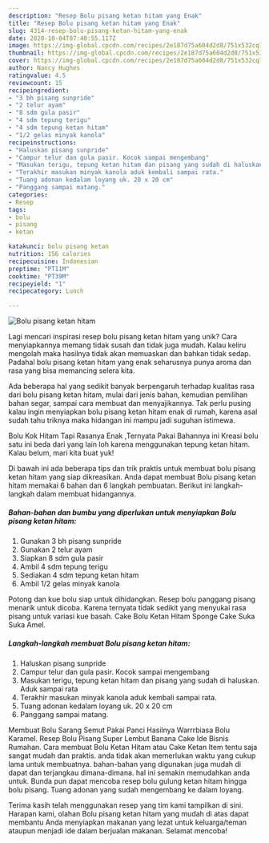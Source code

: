 ```yaml
---
description: "Resep Bolu pisang ketan hitam yang Enak"
title: "Resep Bolu pisang ketan hitam yang Enak"
slug: 4314-resep-bolu-pisang-ketan-hitam-yang-enak
date: 2020-10-04T07:40:55.117Z
image: https://img-global.cpcdn.com/recipes/2e187d75a604d2d8/751x532cq70/bolu-pisang-ketan-hitam-foto-resep-utama.jpg
thumbnail: https://img-global.cpcdn.com/recipes/2e187d75a604d2d8/751x532cq70/bolu-pisang-ketan-hitam-foto-resep-utama.jpg
cover: https://img-global.cpcdn.com/recipes/2e187d75a604d2d8/751x532cq70/bolu-pisang-ketan-hitam-foto-resep-utama.jpg
author: Nancy Hughes
ratingvalue: 4.5
reviewcount: 15
recipeingredient:
- "3 bh pisang sunpride"
- "2 telur ayam"
- "8 sdm gula pasir"
- "4 sdm tepung terigu"
- "4 sdm tepung ketan hitam"
- "1/2 gelas minyak kanola"
recipeinstructions:
- "Haluskan pisang sunpride"
- "Campur telur dan gula pasir. Kocok sampai mengembang"
- "Masukan terigu, tepung ketan hitam dan pisang yang sudah di haluskan. Aduk sampai rata"
- "Terakhir masukan minyak kanola aduk kembali sampai rata."
- "Tuang adonan kedalam loyang uk. 20 x 20 cm"
- "Panggang sampai matang."
categories:
- Resep
tags:
- bolu
- pisang
- ketan

katakunci: bolu pisang ketan 
nutrition: 156 calories
recipecuisine: Indonesian
preptime: "PT11M"
cooktime: "PT39M"
recipeyield: "1"
recipecategory: Lunch

---
```



![Bolu pisang ketan hitam](https://img-global.cpcdn.com/recipes/2e187d75a604d2d8/751x532cq70/bolu-pisang-ketan-hitam-foto-resep-utama.jpg)

Lagi mencari inspirasi resep bolu pisang ketan hitam yang unik? Cara menyiapkannya memang tidak susah dan tidak juga mudah. Kalau keliru mengolah maka hasilnya tidak akan memuaskan dan bahkan tidak sedap. Padahal bolu pisang ketan hitam yang enak seharusnya punya aroma dan rasa yang bisa memancing selera kita.

Ada beberapa hal yang sedikit banyak berpengaruh terhadap kualitas rasa dari bolu pisang ketan hitam, mulai dari jenis bahan, kemudian pemilihan bahan segar, sampai cara membuat dan menyajikannya. Tak perlu pusing kalau ingin menyiapkan bolu pisang ketan hitam enak di rumah, karena asal sudah tahu triknya maka hidangan ini mampu jadi suguhan istimewa.

Bolu Kok Hitam Tapi Rasanya Enak ,Ternyata Pakai Bahannya ini Kreasi bolu satu ini beda dari yang lain loh karena menggunakan tepung ketan hitam. Kalau belum, mari kita buat yuk!


Di bawah ini ada beberapa tips dan trik praktis untuk membuat bolu pisang ketan hitam yang siap dikreasikan. Anda dapat membuat Bolu pisang ketan hitam memakai 6 bahan dan 6 langkah pembuatan. Berikut ini langkah-langkah dalam membuat hidangannya.

<!--inarticleads1-->

##### Bahan-bahan dan bumbu yang diperlukan untuk menyiapkan Bolu pisang ketan hitam:

1. Gunakan 3 bh pisang sunpride
1. Gunakan 2 telur ayam
1. Siapkan 8 sdm gula pasir
1. Ambil 4 sdm tepung terigu
1. Sediakan 4 sdm tepung ketan hitam
1. Ambil 1/2 gelas minyak kanola


Potong dan kue bolu siap untuk dihidangkan. Resep bolu panggang pisang menarik untuk dicoba. Karena ternyata tidak sedikit yang menyukai rasa pisang untuk variasi kue basah. Cake Bolu Ketan Hitam Sponge Cake Suka Suka Amel. 

<!--inarticleads2-->

##### Langkah-langkah membuat Bolu pisang ketan hitam:

1. Haluskan pisang sunpride
1. Campur telur dan gula pasir. Kocok sampai mengembang
1. Masukan terigu, tepung ketan hitam dan pisang yang sudah di haluskan. Aduk sampai rata
1. Terakhir masukan minyak kanola aduk kembali sampai rata.
1. Tuang adonan kedalam loyang uk. 20 x 20 cm
1. Panggang sampai matang.


Membuat Bolu Sarang Semut Pakai Panci Hasilnya Warrrbiasa Bolu Karamel. Resep Bolu Pisang Super Lembut Banana Cake Ide Bisnis Rumahan. Cara membuat Bolu Ketan Hitam atau Cake Ketan Item tentu saja sangat mudah dan praktis. anda tidak akan memerlukan waktu yang cukup lama untuk membuatnya. bahan-bahan yang digunakan juga mudah di dapat dan terjangkau dimana-dimana. hal ini semakin memudahkan anda untuk. Bunda pun dapat mencoba resep bolu gulung ketan hitam hingga bolu pisang. Tuang adonan yang sudah mengembang ke dalam loyang. 

Terima kasih telah menggunakan resep yang tim kami tampilkan di sini. Harapan kami, olahan Bolu pisang ketan hitam yang mudah di atas dapat membantu Anda menyiapkan makanan yang lezat untuk keluarga/teman ataupun menjadi ide dalam berjualan makanan. Selamat mencoba!
